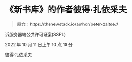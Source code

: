 # 《新书库》的作者彼得·扎依采夫

> 原文：<https://thenewstack.io/author/peter-zaitsev/>

诉服务器端公共许可证案(SSPL)

2022 年 10 月 11 日上午 10 点 10 分

彼得·扎依采夫